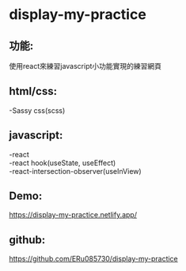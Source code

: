 # display-my-practice

## 功能:
使用react來練習javascript小功能實現的練習網頁

## html/css:
-Sassy css(scss) 

## javascript:
-react <br />
-react hook(useState, useEffect) <br />
-react-intersection-observer(useInView) <br/>


## Demo:
https://display-my-practice.netlify.app/

## github:
https://github.com/ERu085730/display-my-practice
